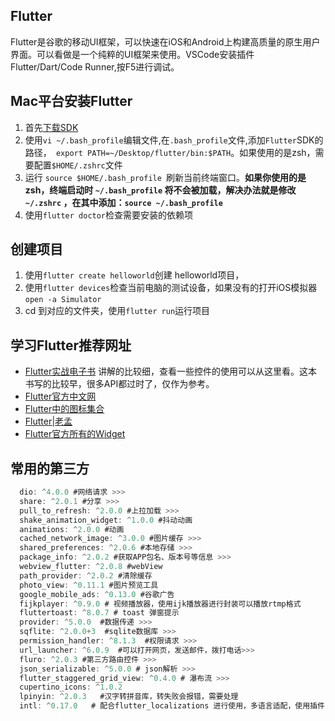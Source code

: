 ## Flutter
Flutter是谷歌的移动UI框架，可以快速在iOS和Android上构建高质量的原生用户界面。可以看做是一个纯粹的UI框架来使用。VSCode安装插件Flutter/Dart/Code Runner,按F5进行调试。

## Mac平台安装Flutter
1. 首先[下载SDK](https://flutter.dev/docs/development/tools/sdk/releases#macos)
2. 使用`vi ~/.bash_profile`编辑文件,在`.bash_profile`文件,添加`Flutter`SDK的路径，` export PATH=~/Desktop/flutter/bin:$PATH`。如果使用的是zsh，需要配置`$HOME/.zshrc`文件
3. 运行 `source $HOME/.bash_profile `刷新当前终端窗口。**如果你使用的是zsh，终端启动时 `~/.bash_profile` 将不会被加载，解决办法就是修改 `~/.zshrc` ，在其中添加：`source ~/.bash_profile`**
4. 使用`flutter doctor`检查需要安装的依赖项

## 创建项目
1. 使用`flutter create helloworld`创建 helloworld项目，
2. 使用`flutter devices`检查当前电脑的测试设备，如果没有的打开iOS模拟器`open -a Simulator`
3. cd 到对应的文件夹，使用`flutter run`运行项目

## 学习Flutter推荐网址
* [Flutter实战电子书](https://book.flutterchina.club/#%E7%BC%98%E8%B5%B7) 讲解的比较细，查看一些控件的使用可以从这里看。这本书写的比较早，很多API都过时了，仅作为参考。
* [Flutter官方中文网](https://flutter.cn/docs/cookbook)
* [Flutter中的图标集合](https://fonts.google.com/icons?selected=Material+Icons)
* [Flutter|老孟](http://laomengit.com/guide/widgets/TextField.html)
* [Flutter官方所有的Widget](https://flutter.dev/docs/development/ui/widgets)

## 常用的第三方
```dart
  dio: ^4.0.0 #网络请求 >>>
  share: ^2.0.1 #分享 >>>
  pull_to_refresh: ^2.0.0 #上拉加载 >>>
  shake_animation_widget: ^1.0.0 #抖动动画
  animations: ^2.0.0 #动画
  cached_network_image: ^3.0.0 #图片缓存 >>>
  shared_preferences: ^2.0.6 #本地存储 >>>
  package_info: ^2.0.2 #获取APP包名、版本号等信息 >>>
  webview_flutter: ^2.0.8 #webView
  path_provider: ^2.0.2 #清除缓存
  photo_view: ^0.11.1 #图片预览工具
  google_mobile_ads: ^0.13.0 #谷歌广告
  fijkplayer: ^0.9.0 # 视频播放器，使用ijk播放器进行封装可以播放rtmp格式
  fluttertoast: ^8.0.7 # toast 弹窗提示
  provider: ^5.0.0  #数据传递 >>>
  sqflite: ^2.0.0+3  #sqlite数据库 >>>
  permission_handler: ^8.1.3  #权限请求 >>>
  url_launcher: ^6.0.9  #可以打开网页，发送邮件，拨打电话>>>
  fluro: ^2.0.3 #第三方路由控件 >>>
  json_serializable: ^5.0.0 # json解析 >>>
  flutter_staggered_grid_view: ^0.4.0 # 瀑布流 >>>
  cupertino_icons: ^1.0.2
  lpinyin: ^2.0.3   #汉字转拼音库，转失败会报错，需要处理
  intl: ^0.17.0   # 配合flutter_localizations 进行使用，多语言适配，使用插件Flutter_intl
```